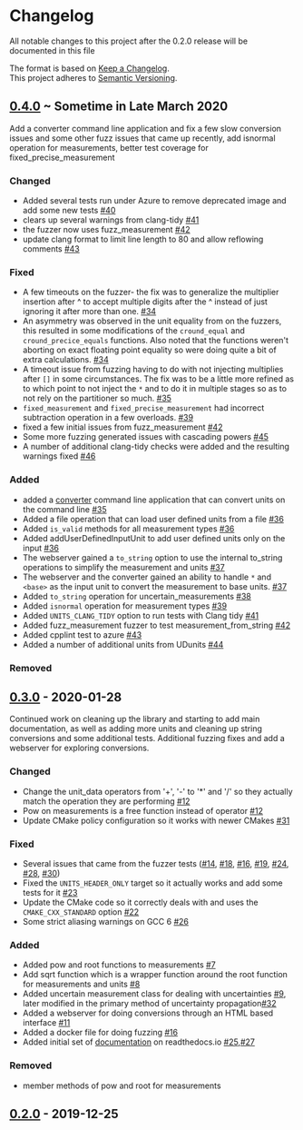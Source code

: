 # Changelog

All notable changes to this project after the 0.2.0 release will be documented in this file

The format is based on [Keep a Changelog](http://keepachangelog.com/en/1.0.0/).  
This project adheres to [Semantic Versioning](https://semver.org/spec/v2.0.0.html).

## [0.4.0][] ~ Sometime in Late March 2020

Add a converter command line application and fix a few slow conversion issues and some other fuzz issues that came up recently, add isnormal operation for measurements, better test coverage for fixed_precise_measurement

### Changed
-   Added several tests run under Azure to remove deprecated image and add some new tests [#40][]
-   clears up several warnings from clang-tidy [#41][]
-   the fuzzer now uses fuzz_measurement [#42][]
-   update clang format to limit line length to 80 and allow reflowing comments [#43][]

### Fixed
-   A few timeouts on the fuzzer- the fix was to generalize the multiplier insertion after ^ to accept multiple digits after the ^ instead of just ignoring it after more than one. [#34][]  
-   An asymmetry was observed in the unit equality from on the fuzzers, this resulted in some modifications of the `cround_equal` and `cround_precice_equals` functions.  Also noted that the functions weren't aborting on exact floating point equality so were doing quite a bit of extra calculations. [#34][]
-   A timeout issue from fuzzing having to do with not injecting multiplies after `[]` in some circumstances.  The fix was to be a little more refined as to which point to not inject the `*` and to do it in multiple stages so as to not rely on the partitioner so much.  [#35][]
-   `fixed_measurement` and `fixed_precise_measurement` had incorrect subtraction operation in a few overloads.  [#39][]
-   fixed a few initial issues from fuzz_measurement [#42][]
-   Some more fuzzing generated issues with cascading powers [#45][]
-   A number of additional clang-tidy checks were added and the resulting warnings fixed [#46][]

### Added
-   added a [converter](https://units.readthedocs.io/en/latest/introduction/converter.html) command line application that can convert units on the command line [#35][]
-   Added a file operation that can load user defined units from a file  [#36][]
-   Added `is_valid` methods for all measurement types  [#36][]
-   Added addUserDefinedInputUnit to add user defined units only on the input  [#36][]
-   The webserver gained a `to_string` option to use the internal to_string operations to simplify the measurement and units [#37][]
-   The webserver and the converter gained an ability to handle `*` and `<base>` as the input unit to convert the measurement to base units.  [#37][]
-   Added `to_string` operation for uncertain_measurements [#38][]
-   Added `isnormal` operation for measurement types [#39][]
-   Added `UNITS_CLANG_TIDY` option to run tests with Clang tidy [#41][]
-   Added fuzz_measurement fuzzer to test measurement_from_string [#42][]
-   Added cpplint test to azure [#43][]
-   Added a number of additional units from UDunits [#44][]

### Removed

## [0.3.0][] - 2020-01-28

Continued work on cleaning up the library and starting to add main documentation, as well as adding more units and cleaning up string conversions and some additional tests.  Additional fuzzing fixes and add a webserver for exploring conversions.  
### Changed
-   Change the unit_data operators from '+', '-' to '*' and '/' so they actually match the operation they are performing [#12][]
-   Pow on measurements is a free function instead of operator [#12][]
-   Update CMake policy configuration so it works with newer CMakes [#31][]

### Fixed
-   Several issues that came from the fuzzer tests ([#14][], [#18][], [#16][], [#19][], [#24][], [#28][], [#30][])
-   Fixed the `UNITS_HEADER_ONLY` target so it actually works and add some tests for it [#23][]
-   Update the CMake code so it correctly deals with and uses the `CMAKE_CXX_STANDARD` option [#22][]
-   Some strict aliasing warnings on GCC 6 [#26][]

### Added
-   Added pow and root functions to measurements [#7][]
-   Add sqrt function which is a wrapper function around the root function for measurements and units [#8][]
-   Added uncertain measurement class for dealing with uncertainties [#9][], later modified in the primary method of uncertainty propagation[#32][]  
-   Added a webserver for doing conversions through an HTML based interface [#11][]
-   Added a docker file for doing fuzzing [#16][]
-   Added initial set of [documentation](https://units.readthedocs.io/en/latest/) on readthedocs.io [#25][],[#27][]

### Removed
-   member methods of pow and root for measurements

## [0.2.0][] - 2019-12-25

[#7]: https://github.com/LLNL/units/pull/7
[#8]: https://github.com/LLNL/units/pull/8
[#9]: https://github.com/LLNL/units/pull/9
[#11]: https://github.com/LLNL/units/pull/11
[#12]: https://github.com/LLNL/units/pull/12
[#14]: https://github.com/LLNL/units/pull/14
[#16]: https://github.com/LLNL/units/pull/16
[#18]: https://github.com/LLNL/units/pull/18
[#19]: https://github.com/LLNL/units/pull/19
[#22]: https://github.com/LLNL/units/pull/22
[#23]: https://github.com/LLNL/units/pull/23
[#24]: https://github.com/LLNL/units/pull/24
[#25]: https://github.com/LLNL/units/pull/25
[#26]: https://github.com/LLNL/units/pull/26
[#27]: https://github.com/LLNL/units/pull/27
[#28]: https://github.com/LLNL/units/pull/28
[#30]: https://github.com/LLNL/units/pull/30
[#31]: https://github.com/LLNL/units/pull/31
[#32]: https://github.com/LLNL/units/pull/32
[#34]: https://github.com/LLNL/units/pull/34
[#35]: https://github.com/LLNL/units/pull/35
[#36]: https://github.com/LLNL/units/pull/36
[#37]: https://github.com/LLNL/units/pull/37
[#38]: https://github.com/LLNL/units/pull/38
[#39]: https://github.com/LLNL/units/pull/39
[#40]: https://github.com/LLNL/units/pull/40
[#41]: https://github.com/LLNL/units/pull/41
[#42]: https://github.com/LLNL/units/pull/42
[#43]: https://github.com/LLNL/units/pull/43
[#44]: https://github.com/LLNL/units/pull/44
[#45]: https://github.com/LLNL/units/pull/45
[#46]: https://github.com/LLNL/units/pull/46

[0.4.0]: https://github.com/LLNL/units/releases/tag/v0.4.0
[0.3.0]: https://github.com/LLNL/units/releases/tag/v0.3.0
[0.2.0]: https://github.com/LLNL/units/releases/tag/v0.2.0
